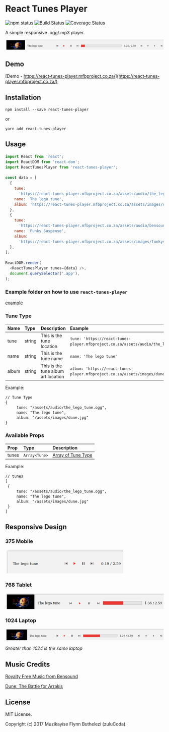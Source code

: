 
# React Tunes Player
[![npm status](https://img.shields.io/npm/v/react-tunes-player.svg)](https://www.npmjs.com/package/react-tunes-player) 
[![Build Status](https://travis-ci.org/zulucoda/react-tunes-player.svg?branch=master)](https://travis-ci.org/zulucoda/react-tunes-player) 
[![Coverage Status](https://coveralls.io/repos/github/zulucoda/react-tunes-player/badge.svg?branch=master)](https://coveralls.io/github/zulucoda/react-tunes-player?branch=master)

A simple responsive .ogg/.mp3 player.  

[![react-tunes-player-example](https://raw.githubusercontent.com/zulucoda/react-tunes-player/master/react-tunes-player-example.gif)](https://react-tunes-player.mfbproject.co.za/)

## Demo
[Demo - https://react-tunes-player.mfbproject.co.za/](https://react-tunes-player.mfbproject.co.za/)

## Installation

````
npm install --save react-tunes-player
````
or
````
yarn add react-tunes-player
````

## Usage

````javascript
import React from 'react';
import ReactDOM from 'react-dom';
import ReactTunesPlayer from 'react-tunes-player';

const data = [
  {
    tune:
      'https://react-tunes-player.mfbproject.co.za/assets/audio/the_lego_tune.ogg',
    name: 'The lego tune',
    album: 'https://react-tunes-player.mfbproject.co.za/assets/images/dune.jpg',
  },
  {
    tune:
      'https://react-tunes-player.mfbproject.co.za/assets/audio/bensound-funkysuspense.mp3',
    name: 'Funky Suspense',
    album:
      'https://react-tunes-player.mfbproject.co.za/assets/images/funkysuspense.jpg',
  },
];

ReactDOM.render(
  <ReactTunesPlayer tunes={data} />,
  document.querySelector('.app'),
);
````

### Example folder on how to use `react-tunes-player`
[example](https://github.com/zulucoda/react-tunes-player/tree/master/example)

### Tune Type

| Name | Type | Description | Example |
| :----| :----| :-----------| :-----------| 
| tune  | string | This is the tune location | `tune: 'https://react-tunes-player.mfbproject.co.za/assets/audio/the_lego_tune.ogg'` |
| name  | string | This is the tune name | `name: 'The lego tune'` |
| album  | string | This is the tune album art location | `album: 'https://react-tunes-player.mfbproject.co.za/assets/images/dune.jpg'` |

Example:
```
// Tune Type
{
     tune: "/assets/audio/the_lego_tune.ogg",
     name: "The lego tune",
     album: "/assets/images/dune.jpg"
}
```

### Available Props

| Prop | Type | Description |
| :------| :-----------| :-----------|
| tunes  | `Array<Tune>` | [Array of Tune Type](#tune-type) |

Example:
```
// tunes
[
 {
     tune: "/assets/audio/the_lego_tune.ogg",
     name: "The lego tune",
     album: "/assets/images/dune.jpg"
 }
]
```

## Responsive Design
### 375 Mobile
 ![react-tunes-player-mobile.png](https://raw.githubusercontent.com/zulucoda/react-tunes-player/master/react-tunes-player-mobile.png)
  
### 768 Tablet
 ![react-tunes-player-tablet.png](https://raw.githubusercontent.com/zulucoda/react-tunes-player/master/react-tunes-player-tablet.png)

### 1024 Laptop
 ![react-tunes-player-laptop](https://raw.githubusercontent.com/zulucoda/react-tunes-player/master/react-tunes-player-laptop.png)

*Greater than 1024 is the same laptop*



## Music Credits
[Royalty Free Music from Bensound](http://www.bensound.com/)

[Dune: The Battle for Arrakis](https://en.wikipedia.org/wiki/Dune_II)

## License
MIT License.

Copyright (c) 2017 Muzikayise Flynn Buthelezi (zuluCoda).